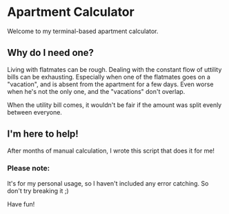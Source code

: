 # Apartment Calculator

Welcome to my terminal-based apartment calculator.

## Why do I need one?

Living with flatmates can be rough.
Dealing with the constant flow of uttility bills can be exhausting.
Especially when one of the flatmates goes on a "vacation", and is absent from the apartment for a few days.
Even worse when he's not the only one, and the "vacations" don't overlap.

When the utility bill comes, it wouldn't be fair if the amount was split evenly between everyone.

## I'm here to help!

After months of manual calculation, I wrote this script that does it for me!

### Please note:

It's for my personal usage, so I haven't included any error catching.
So don't try breaking it ;)

Have fun!
